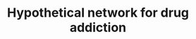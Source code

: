 ---
annotations:
- id: PW:0001029
  parent: disease pathway
  type: Pathway Ontology
  value: substance dependence pathway
authors:
- MaintBot
- Jmelius
- Egonw
- Eweitz
description: Adapted from figure 2 in [http://www.ploscompbiol.org/article/info:doi/10.1371/journal.pcbi.0040002
  Li et al.].
last-edited: 2021-05-24
organisms:
- Pan troglodytes
redirect_from:
- /index.php/Pathway:WP873
- /instance/WP873
revision: null
schema-jsonld:
- '@context': https://schema.org/
  '@id': https://wikipathways.github.io/pathways/WP873.html
  '@type': Dataset
  creator:
    '@type': Organization
    name: WikiPathways
  description: Adapted from figure 2 in [http://www.ploscompbiol.org/article/info:doi/10.1371/journal.pcbi.0040002
    Li et al.].
  keywords:
  - ACTA1
  - ADCY1
  - ADCY8
  - CAMK2
  - CAMK4
  - CREB1
  - Ca++
  - Cyclic AMP
  - D-Glutamate
  - DRD1
  - DRD2
  - DRD4
  - GJB7
  - GRIA1
  - GRIA2
  - GRIA3
  - GRIA4
  - GRIN2A
  - GRIN2B
  - GRIN2C
  - GRIN2D
  - GRM1
  - GRM5
  - Gi
  - Gs
  - I-1
  - KRIT1
  - MAP2K1
  - MAP2K2
  - MAPK1
  - MAPK3
  - NR1
  - PKC
  - PPA1
  - PRKACA
  - RAP1
  - ZHX2
  license: CC0
  name: Hypothetical network for drug addiction
seo: CreativeWork
title: Hypothetical network for drug addiction
wpid: WP873
---
